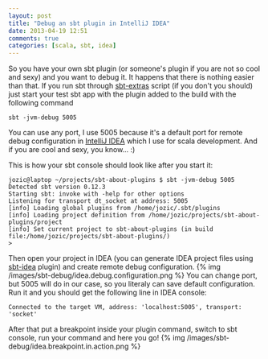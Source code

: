 ```yaml
---
layout: post
title: "Debug an sbt plugin in IntelliJ IDEA"
date: 2013-04-19 12:51
comments: true
categories: [scala, sbt, idea]
---
```

So you have your own sbt plugin (or someone's plugin if you are not so cool and sexy) and you want to debug it.
It happens that there is nothing easier than that. If you run sbt through [sbt-extras](https://github.com/paulp/sbt-extras) script (if you don't you should)
just start your test sbt app with the plugin added to the build with the following command
```
sbt -jvm-debug 5005
```

You can use any port, I use 5005 because it's a default port for remote debug configuration in [IntelliJ IDEA](http://www.jetbrains.com/idea/) which I use for scala development.
And if you are cool and sexy, you know... :)

This is how your sbt console should look like after you start it:
```
jozic@laptop ~/projects/sbt-about-plugins $ sbt -jvm-debug 5005
Detected sbt version 0.12.3
Starting sbt: invoke with -help for other options
Listening for transport dt_socket at address: 5005
[info] Loading global plugins from /home/jozic/.sbt/plugins
[info] Loading project definition from /home/jozic/projects/sbt-about-plugins/project
[info] Set current project to sbt-about-plugins (in build file:/home/jozic/projects/sbt-about-plugins/)
>
```

Then open your project in IDEA (you can generate IDEA project files using
[sbt-idea](https://github.com/mpeltonen/sbt-idea) plugin) and create remote debug configuration.
{% img /images/sbt-debug/idea.debug.configuration.png %}
You can change port, but 5005 will do in our case, so you literaly can save default configuration.
Run it and you should get the following line in IDEA console:
```
Connected to the target VM, address: 'localhost:5005', transport: 'socket'
```

After that put a breakpoint inside your plugin command, switch to sbt console, run your command and here you go!
{% img /images/sbt-debug/idea.breakpoint.in.action.png %}


